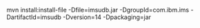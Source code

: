 mvn install:install-file -Dfile=imsudb.jar -DgroupId=com.ibm.ims -DartifactId=imsudb -Dversion=14 -Dpackaging=jar
